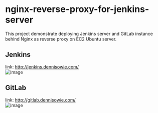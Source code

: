 # nginx-reverse-proxy-for-jenkins-server
This project demonstrate deploying Jenkins server and GitLab instance behind Nginx as reverse proxy on EC2 Ubuntu server.

## Jenkins 
link: http://jenkins.dennisowie.com/ <br>
![image](https://github.com/IrezD/nginx-reverse-proxy-for-jenkins-server/assets/88015931/897ea89b-f87b-46a1-8166-67c659dfc75b)

## GitLab
link: http://gitlab.dennisowie.com/ <br>
![image](https://github.com/IrezD/nginx-reverse-proxy-for-jenkins-server/assets/88015931/47a5a83d-d725-449d-ad39-102a95ff0be0)

